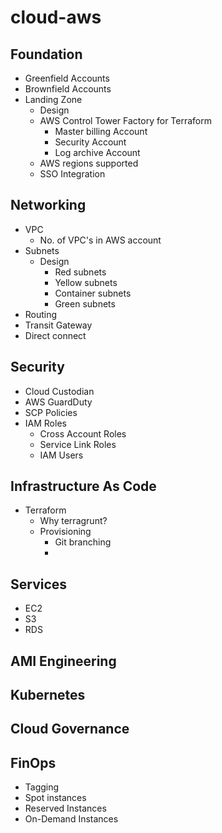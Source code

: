 # cloud-aws
## Foundation
- Greenfield Accounts
- Brownfield Accounts
- Landing Zone
  - Design
  - AWS Control Tower Factory for Terraform
    - Master billing Account
    - Security Account
    - Log archive Account
  - AWS regions supported
  - SSO Integration
## Networking
- VPC
  - No. of VPC's in AWS account
- Subnets
  - Design
    - Red subnets
    - Yellow subnets
    - Container subnets
    - Green subnets
- Routing
- Transit Gateway
- Direct connect
## Security
- Cloud Custodian
- AWS GuardDuty
- SCP Policies
- IAM Roles
  - Cross Account Roles
  - Service Link Roles
  - IAM Users
## Infrastructure As Code
- Terraform
  - Why terragrunt?
  - Provisioning
    - Git branching
    - 
## Services
- EC2
- S3
- RDS
## AMI Engineering
## Kubernetes
## Cloud Governance
## FinOps
- Tagging
- Spot instances
- Reserved Instances
- On-Demand Instances
